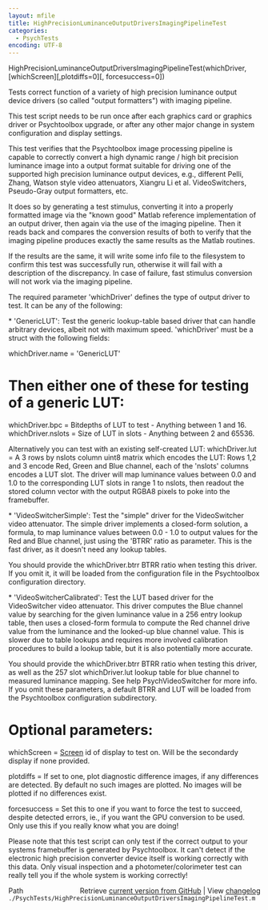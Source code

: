 ```yaml
---
layout: mfile
title: HighPrecisionLuminanceOutputDriversImagingPipelineTest
categories:
  - PsychTests
encoding: UTF-8
---
```


HighPrecisionLuminanceOutputDriversImagingPipelineTest\(whichDriver, \[whichScreen\]\[,plotdiffs=0\]\[, forcesuccess=0\]\)

Tests correct function of a variety of high precision luminance output
device drivers \(so called "output formatters"\) with imaging pipeline.

This test script needs to be run once after each graphics card or
graphics driver or Psychtoolbox upgrade, or after any other major change
in system configuration and display settings.

This test verifies that the Psychtoolbox image processing pipeline is
capable to correctly convert a high dynamic range / high bit precision
luminance image into a output format suitable for driving one of the
supported high precision luminance output devices, e.g., different Pelli,
Zhang, Watson style video attenuators, Xiangru Li et al. VideoSwitchers,
Pseudo-Gray output formatters, etc.

It does so by generating a test stimulus, converting it into a properly
formatted image via the "known good" Matlab reference implementation of
an output driver, then again via the  use of the imaging pipeline. Then
it reads back and compares the conversion results of both to verify that
the imaging pipeline produces exactly the same results as the Matlab
routines.

If the results are the same, it will write some info file to the
filesystem to confirm this test was successfully run, otherwise it will
fail with a description of the discrepancy. In case of failure, fast
stimulus conversion will not work via the imaging pipeline.

The required parameter 'whichDriver' defines the type of output driver to
test. It can be any of the following:

\* 'GenericLUT': Test the generic lookup-table based driver that can handle
arbitrary devices, albeit not with maximum speed. 'whichDriver' must be a
struct with the following fields:

whichDriver.name = 'GenericLUT'

# Then either one of these for testing of a generic LUT:

whichDriver.bpc = Bitdepths of LUT to test - Anything between 1 and 16.
whichDriver.nslots = Size of LUT in slots - Anything between 2 and 65536.

Alternatively you can test with an existing self-created LUT:
whichDriver.lut = A 3 rows by nslots column uint8 matrix which encodes
the LUT: Rows 1,2 and 3 encode Red, Green and Blue channel, each of the
'nslots' columns encodes a LUT slot. The driver will map luminance values
between 0.0 and 1.0 to the corresponding LUT slots in range 1 to nslots,
then readout the stored column vector with the output RGBA8 pixels to
poke into the framebuffer.

\* 'VideoSwitcherSimple': Test the "simple" driver for the VideoSwitcher
video attenuator. The simple driver implements a closed-form solution, a
formula, to map luminance values between 0.0 - 1.0 to output values for
the Red and Blue channel, just using the 'BTRR' ratio as parameter. This
is the fast driver, as it doesn't need any lookup tables.

You should provide the whichDriver.btrr BTRR ratio when testing this
driver. If you omit it, it will be loaded from the configuration file in
the Psychtoolbox configuration directory.

\* 'VideoSwitcherCalibrated': Test the LUT based driver for the VideoSwitcher
video attenuator. This driver computes the Blue channel value by
searching for the given luminance value in a 256 entry lookup table, then
uses a closed-form formula to compute the Red channel drive value from
the luminance and the looked-up blue channel value. This is slower due to table
lookups and requires more involved calibration procedures to build a
lookup table, but it is also potentially more accurate.

You should provide the whichDriver.btrr BTRR ratio when testing this
driver, as well as the 257 slot whichDriver.lut lookup table for blue
channel to measured luminance mapping. See help PsychVideoSwitcher for
more info. If you omit these parameters, a default BTRR and LUT will be
loaded from the Psychtoolbox configuration subdirectory.

# Optional parameters:

whichScreen  = [Screen](/docs/Screen) id of display to test on. Will be the secondardy
               display if none provided.

plotdiffs    = If set to one, plot diagnostic difference images, if any
               differences are detected. By default no such images are
               plotted. No images will be plotted if no differences
               exist.

forcesuccess = Set this to one if you want to force the test to succeed,
               despite detected errors, ie., if you want the GPU
               conversion to be used. Only use this if you really know
               what you are doing\!

Please note that this test script can only test if the correct output to
your systems framebuffer is generated by Psychtoolbox. It can't detect if
the electronic high precision converter device itself is working
correctly with this data. Only visual inspection and a
photometer/colorimeter test can really tell you if the whole system is
working correctly\!



<div class="code_header" style="text-align:right;">
  <span style="float:left;">Path&nbsp;&nbsp;</span> <span class="counter">Retrieve <a href=
  "https://raw.github.com/Psychtoolbox-3/Psychtoolbox-3/beta/./PsychTests/HighPrecisionLuminanceOutputDriversImagingPipelineTest.m">current version from GitHub</a> | View <a href=
  "https://github.com/Psychtoolbox-3/Psychtoolbox-3/commits/beta/./PsychTests/HighPrecisionLuminanceOutputDriversImagingPipelineTest.m">changelog</a></span>
</div>
<div class="code">
  <code>./PsychTests/HighPrecisionLuminanceOutputDriversImagingPipelineTest.m</code>
</div>
